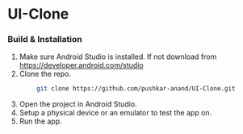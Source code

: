 # UI-Clone

### Build & Installation
1. Make sure Android Studio is installed. If not download from https://developer.android.com/studio
2. Clone the repo.
```bash 
        git clone https://github.com/pushkar-anand/UI-Clone.git
 ```
3. Open the project in Android Studio.
4. Setup a physical device or an emulator to test the app on.
5. Run the app.